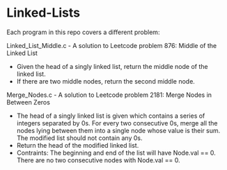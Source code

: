 # Linked-Lists
Each program in this repo covers a different problem:

Linked_List_Middle.c - A solution to Leetcode problem 876: Middle of the Linked List
- Given the head of a singly linked list, return the middle node of the linked list.
- If there are two middle nodes, return the second middle node.

Merge_Nodes.c - A solution to Leetcode problem 2181: Merge Nodes in Between Zeros
- The head of a singly linked list is given which contains a series of integers separated by 0s. For every two consecutive 0s, merge all the nodes lying between them into a single node whose value is their sum. The modified list should not contain any 0s.
- Return the head of the modified linked list.
- Contraints: The beginning and end of the list will have Node.val == 0. There are no two consecutive nodes with Node.val == 0.
